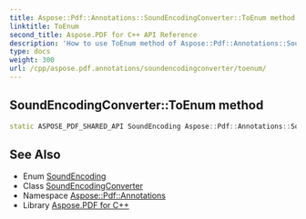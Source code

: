 ```yaml
---
title: Aspose::Pdf::Annotations::SoundEncodingConverter::ToEnum method
linktitle: ToEnum
second_title: Aspose.PDF for C++ API Reference
description: 'How to use ToEnum method of Aspose::Pdf::Annotations::SoundEncodingConverter class in C++.'
type: docs
weight: 300
url: /cpp/aspose.pdf.annotations/soundencodingconverter/toenum/
---
```

## SoundEncodingConverter::ToEnum method




```cpp
static ASPOSE_PDF_SHARED_API SoundEncoding Aspose::Pdf::Annotations::SoundEncodingConverter::ToEnum(System::String value)
```

## See Also

* Enum [SoundEncoding](../../soundencoding/)
* Class [SoundEncodingConverter](../)
* Namespace [Aspose::Pdf::Annotations](../../)
* Library [Aspose.PDF for C++](../../../)
